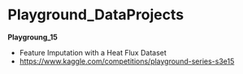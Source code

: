 # Playground_DataProjects

**Playgroung_15**
- Feature Imputation with a Heat Flux Dataset
- https://www.kaggle.com/competitions/playground-series-s3e15
